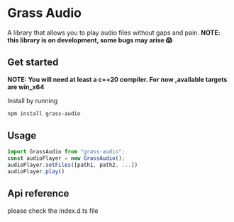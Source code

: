 # Grass Audio
A library that allows you to play audio files without gaps and pain.
**NOTE: this library is on development, some bugs may arise 😱**

## Get started
**NOTE: You will need at least a c++20 compiler. For now ,available targets are win_x64**

Install by running

```bash
npm install grass-audio
```

## Usage
```js
import GrassAudio from "grass-audio";
const audioPlayer = new GrassAudio();
audioPlayer.setFiles([path1, path2, ...])
audioPlayer.play()
```

## Api reference
please check the index.d.ts file
